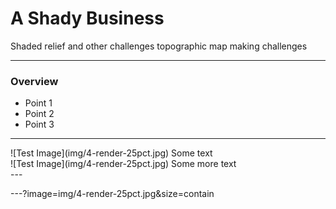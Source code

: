 # A Shady Business

Shaded relief and other challenges topographic map making challenges

---

### Overview

- Point 1
- Point 2
- Point 3

---

<div class="left">
![Test Image](img/4-render-25pct.jpg)
Some text
</div>

<div class="right">
![Test Image](img/4-render-25pct.jpg)
Some more text
</div>
---

---?image=img/4-render-25pct.jpg&size=contain
